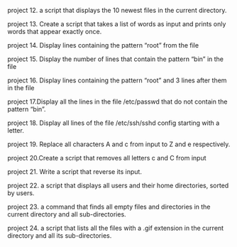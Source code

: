 project 12. a script that displays the 10 newest files in the current directory.

project 13. Create a script that takes a list of words as input and prints only words that appear exactly once.

project 14. Display lines containing the pattern “root” from the file

project 15. Display the number of lines that contain the pattern “bin” in the file 

project 16. Display lines containing the pattern “root” and 3 lines after them in the file

project 17.Display all the lines in the file /etc/passwd that do not contain the pattern “bin”.

project 18. Display all lines of the file /etc/ssh/sshd config starting with a letter.

project 19. Replace all characters A and c from input to Z and e respectively.

project 20.Create a script that removes all letters c and C from input

project 21. Write a script that reverse its input.

project 22. a script that displays all users and their home directories, sorted by users.

project 23. a command that finds all empty files and directories in the current directory and all sub-directories.

project 24. a script that lists all the files with a .gif extension in the current directory and all its sub-directories.
